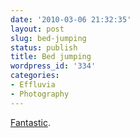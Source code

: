 ```yaml
---
date: '2010-03-06 21:32:35'
layout: post
slug: bed-jumping
status: publish
title: Bed jumping
wordpress_id: '334'
categories:
- Effluvia
- Photography
---
```


[Fantastic](http://bit.ly/4qxSZG). 
